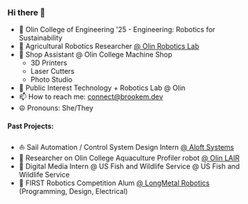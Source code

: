 ### Hi there 👋

- 🔭 Olin College of Engineering '25 - Engineering: Robotics for Sustainability
- 🚜 Agricultural Robotics Researcher [@ Olin Robotics Lab](https://github.com/olinrobotics)
- 🔧 Shop Assistant @ Olin College Machine Shop
  - 3D Printers
  - Laser Cutters
  - Photo Studio
- 💬 Public Interest Technology + Robotics Lab @ Olin
- 📫 How to reach me: connect@brookem.dev
- ☮ Pronouns: She/They

#### Past Projects:
- ⛵ Sail Automation / Control System Design Intern [@ Aloft Systems](https://github.com/Aloft-Systems)
- 🌊 Researcher on Olin College Aquaculture Profiler robot [@ Olin LAIR](https://github.com/ocap-lair-olin)
- 🌱 Digital Media Intern @ US Fish and Wildlife Service @ US Fish and Wildlife Service
- 🤖 FIRST Robotics Competition Alum [@ LongMetal Robotics](https://github.com/LongMetal-Robotics) (Programming, Design, Electrical)

